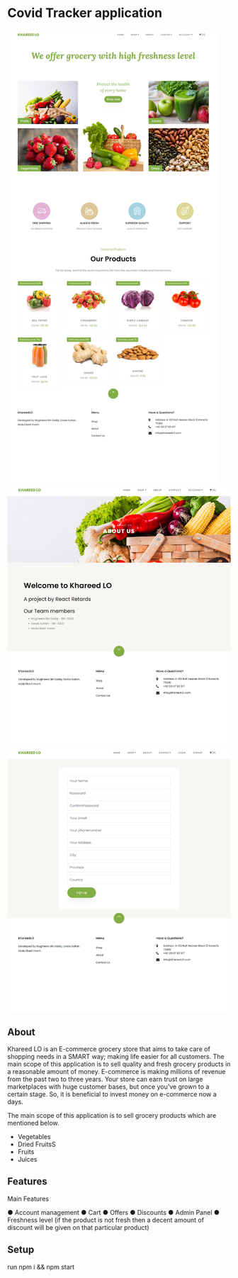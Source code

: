 # Covid Tracker application

<img src = "./public/homePage.png">
<img src = "./public/about.png">
<img src = "./public/signup.png">

## About

Khareed LO is an E-commerce grocery store that aims to take care of shopping needs in a SMART way; making life easier for all customers. The main scope of this application is to sell quality and fresh grocery products in a reasonable amount of money. E-commerce is making millions of revenue from the past two to three years. Your store can earn trust on large marketplaces with huge customer bases, but once you’ve grown to a certain stage. So, it is beneficial to invest money on e-commerce now a days.

The main scope of this application is to sell grocery products which are mentioned below.

<ul>
   <li>Vegetables</li>
   <li>Dried FruitsS</li>
   <li>Fruits</li>
   <li>Juices</li>
</ul>

## Features

Main Features

●	Account management
●	Cart
●	Offers
●	Discounts
●	Admin Panel
●	Freshness level (if the product is not fresh then a decent amount of discount will be given on that particular product)

## Setup

run npm i && npm start
